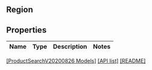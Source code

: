 ## Region

## Properties

Name | Type | Description | Notes
------------ | ------------- | ------------- | -------------

[[ProductSearchV20200826 Models]](../) [[API list]](../../Api) [[README]](../../../README.md)
